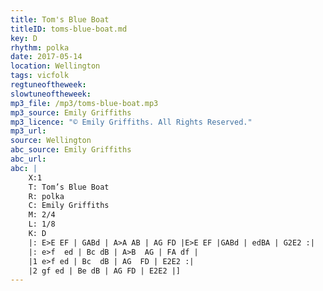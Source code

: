 ```yaml
---
title: Tom's Blue Boat
titleID: toms-blue-boat.md
key: D
rhythm: polka
date: 2017-05-14
location: Wellington
tags: vicfolk
regtuneoftheweek:
slowtuneoftheweek:
mp3_file: /mp3/toms-blue-boat.mp3
mp3_source: Emily Griffiths
mp3_licence: "© Emily Griffiths. All Rights Reserved."
mp3_url:
source: Wellington
abc_source: Emily Griffiths
abc_url:
abc: |
    X:1
    T: Tom’s Blue Boat
    R: polka
    C: Emily Griffiths
    M: 2/4
    L: 1/8
    K: D
    |: E>E EF | GABd | A>A AB | AG FD |E>E EF |GABd | edBA | G2E2 :|
    |: e>f  ed | Bc dB | A>B  AG | FA df |
    |1 e>f ed | Bc  dB | AG  FD | E2E2 :|
    |2 gf ed | Be dB | AG FD | E2E2 |]
---
```

